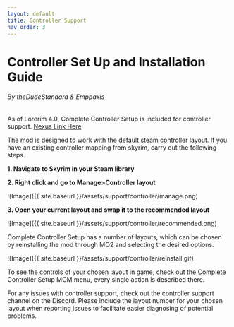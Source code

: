 ```yaml
---
layout: default
title: Controller Support
nav_order: 3
---
```

# Controller Set Up and Installation Guide
###### By theDudeStandard & Emppaxis

As of Lorerim 4.0, Complete Controller Setup is included for controller support. [Nexus Link Here](https://www.nexusmods.com/skyrimspecialedition/mods/99978)

The mod is designed to work with the default steam controller layout. If you have an existing controller mapping from skyrim, carry out the following steps.

**1. Navigate to Skyrim in your Steam library**

**2. Right click and go to Manage>Controller layout**

![Image]({{ site.baseurl }}/assets/support/controller/manage.png)

**3. Open your current layout and swap it to the recommended layout**

![Image]({{ site.baseurl }}/assets/support/controller/recommended.png)

Complete Controller Setup has a number of layouts, which can be chosen by reinstalling the mod through MO2 and selecting the desired options.

![Image]({{ site.baseurl }}/assets/support/controller/reinstall.gif)


To see the controls of your chosen layout in game, check out the Complete Controller Setup MCM menu, every single action is described there.

For any issues with controller support, check out the controller support channel on the Discord. Please include the layout number for your chosen layout when reporting issues to facilitate easier diagnosing of potential problems.
